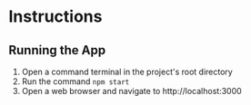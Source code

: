 # Instructions

## Running the App

1. Open a command terminal in the project's root directory
2. Run the command ```npm start```
3. Open a web browser and navigate to http://localhost:3000